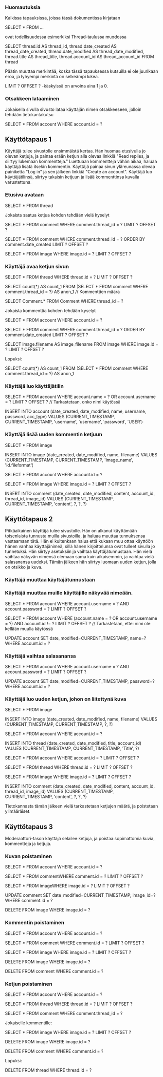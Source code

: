 ### Huomautuksia


Kaikissa tapauksissa, joissa tässä dokumentissa kirjataan

SELECT * FROM ...

ovat todellisuudessa esimerkiksi Thread-taulussa muodossa

SELECT thread.id AS thread_id, thread.date_created AS thread_date_created, thread.date_modified AS thread_date_modified, thread.title AS thread_title, thread.account_id AS thread_account_id
FROM thread

Päätin muuttaa merkintää, koska tässä tapauksessa kutsuilla ei ole juurikaan eroa, ja lyhyempi merkintä on selkeämpi lukea.



LIMIT ? OFFSET ? -käskyissä on arvoina aina 1 ja 0.




### Otsakkeen lataaminen


Jokaisella sivulla sivusto lataa käyttäjän nimen otsakkeeseen, jolloin tehdään tietokantakutsu

SELECT * FROM account WHERE account.id = ?


## Käyttötapaus 1


Käyttäjä tulee sivustolle ensimmäistä kertaa. Hän huomaa etusivulla jo olevan ketjuja, ja painaa erään ketjun alla olevaa linkkiä "Read replies, ja siirtyy lukemaan kommentteja."
Luettuaan kommentteja vähän aikaa, haluaa käyttäjä lisätä itsekin kommentin. Käyttäjä painaa sivun yläreunassa olevaa painiketta "Log in" ja sen jälkeen linkkiä "Create an account".
Käyttäjä luo käyttäjätilinsä, siirtyy takaisin ketjuun ja lisää kommenttinsa kuvalla varustettuna. 



### Etusivu avataan


SELECT * FROM thread

Jokaista saatua ketjua kohden tehdään vielä kyselyt


SELECT * FROM comment WHERE comment.thread_id = ? LIMIT ? OFFSET ?

SELECT * FROM comment WHERE comment.thread_id = ? ORDER BY comment.date_created LIMIT ? OFFSET ?

SELECT * FROM image WHERE image.id = ? LIMIT ? OFFSET ?



### Käyttäjä avaa ketjun sivun


SELECT * FROM thread WHERE thread.id = ? LIMIT ? OFFSET ?

SELECT count(*) AS count_1 FROM (SELECT * FROM comment WHERE comment.thread_id = ?) AS anon_1 // Kommenttien määrä

SELECT Comment.* FROM Comment WHERE thread_id = ?


Jokaista kommenttia kohden tehdään kyselyt


SELECT * FROM account WHERE account.id = ?

SELECT * FROM comment WHERE comment.thread_id = ? ORDER BY comment.date_created LIMIT ? OFFSET ?

SELECT image.filename AS image_filename FROM image WHERE image.id = ? LIMIT ? OFFSET ?


Lopuksi:


SELECT count(*) AS count_1 FROM (SELECT * FROM comment WHERE comment.thread_id = ?) AS anon_1




### Käyttäjä luo käyttäjätilin

SELECT * FROM account WHERE account.name = ? OR account.username = ? LIMIT ? OFFSET ? // Tarkastetaan, onko nimi käytössä

INSERT INTO account (date_created, date_modified, name, username, password, acc_type) VALUES (CURRENT_TIMESTAMP, CURRENT_TIMESTAMP, 'username', 'username', 'password', 'USER')




### Käyttäjä lisää uuden kommentin ketjuun


SELECT * FROM image 

INSERT INTO image (date_created, date_modified, name, filename) VALUES (CURRENT_TIMESTAMP, CURRENT_TIMESTAMP, 'image_name', 'id.fileformat')

SELECT * FROM account WHERE account.id = ?

SELECT * FROM image WHERE image.id = ? LIMIT ? OFFSET ?

INSERT INTO comment (date_created, date_modified, content, account_id, thread_id, image_id) VALUES (CURRENT_TIMESTAMP, CURRENT_TIMESTAMP, 'content', ?, ?, ?)




## Käyttötapaus 2


Pitkäaikainen käyttäjä tulee sivustolle. Hän on alkanut käyttämään toisenlaista tunnusta muilla sivustoilla, ja haluaa muuttaa tunnuksensa vastaamaan tätä.
Hän ei kuitenkaan halua että kukaan muu ottaa käyttöön hänen vanhaa käyttäjänimeä, sillä hänen kirjoittelunsa ovat tulleet sivulla jo tunnetuksi. 
Hän siirtyy asetuksiin ja vaihtaa käyttäjätunnustaan. Hän vielä vaihtaa näkyvän nimensä olemaan sama kuin aikaisemmin, ja vaihtaa vielä salasanansa uudeksi.
Tämän jälkeen hän siirtyy luomaan uuden ketjun, jolla on otsikko ja kuva.




### Käyttäjä muuttaa käyttäjätunnustaan




### Käyttäjä muuttaa muille käyttäjille näkyvää nimeään. 


SELECT * FROM account WHERE account.username = ? AND account.password = ? LIMIT ? OFFSET ?

SELECT * FROM account WHERE (account.name = ? OR account.username = ?) AND account.id != ? LIMIT ? OFFSET ? // Tarkastetaan, ettei nimi ole kellään muulla käytössä

UPDATE account SET date_modified=CURRENT_TIMESTAMP, name=? WHERE account.id = ?




### Käyttäjä vaihtaa salasanansa


SELECT * FROM account WHERE account.username = ? AND account.password = ? LIMIT ? OFFSET ?

UPDATE account SET date_modified=CURRENT_TIMESTAMP, password=? WHERE account.id = ?




### Käyttäjä luo uuden ketjun, johon on liitettynä kuva


SELECT * FROM image

INSERT INTO image (date_created, date_modified, name, filename) VALUES (CURRENT_TIMESTAMP, CURRENT_TIMESTAMP, ?, ?)

SELECT * FROM account WHERE account.id = ?

INSERT INTO thread (date_created, date_modified, title, account_id) VALUES (CURRENT_TIMESTAMP, CURRENT_TIMESTAMP, 'Title', ?)

SELECT * FROM account WHERE account.id = ? LIMIT ? OFFSET ?

SELECT * FROM thread WHERE thread.id = ? LIMIT ? OFFSET ?

SELECT * FROM image WHERE image.id = ? LIMIT ? OFFSET ?

INSERT INTO comment (date_created, date_modified, content, account_id, thread_id, image_id) VALUES (CURRENT_TIMESTAMP, CURRENT_TIMESTAMP, 'content', ?, ?, ?)

Tietokannasta tämän jälkeen vielä tarkastetaan ketjujen määrä, ja poistetaan ylimääräiset.




## Käyttötapaus 3


Moderaattori-tason käyttäjä selailee ketjuja, ja poistaa sopimattomia kuvia, kommentteja ja ketjuja.


### Kuvan poistaminen


SELECT * FROM account WHERE account.id = ?

SELECT * FROM commentWHERE comment.id = ? LIMIT ? OFFSET ?

SELECT * FROM imageWHERE image.id = ? LIMIT ? OFFSET ?

UPDATE comment SET date_modified=CURRENT_TIMESTAMP, image_id=? WHERE comment.id = ?

DELETE FROM image WHERE image.id = ?




### Kommentin poistaminen


SELECT * FROM account WHERE account.id = ?

SELECT * FROM comment WHERE comment.id = ? LIMIT ? OFFSET ?

SELECT * FROM image WHERE image.id = ? LIMIT ? OFFSET ?

DELETE FROM image WHERE image.id = ?

DELETE FROM comment WHERE comment.id = ?




### Ketjun poistaminen


SELECT * FROM account WHERE account.id = ?

SELECT * FROM thread WHERE thread.id = ? LIMIT ? OFFSET ?

SELECT * FROM comment WHERE comment.thread_id = ?


Jokaiselle kommentille:


SELECT * FROM image WHERE image.id = ? LIMIT ? OFFSET ?

DELETE FROM image WHERE image.id = ?

DELETE FROM comment WHERE comment.id = ?


Lopuksi:

DELETE FROM thread WHERE thread.id = ?

